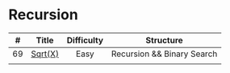 
# Recursion
| # | Title | Difficulty | Structure|
| :-----:| :----: | :----: |:----:|
|69|[Sqrt(X)](https://github.com/yuxuanm/Leetcode-Java/blob/master/Leetcode/src/stringandinteger/Q69SqrtX.java)| Easy |Recursion && Binary Search|
||[]()|  ||
